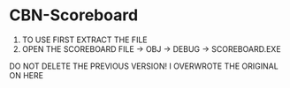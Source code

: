 # CBN-Scoreboard
1. TO USE FIRST EXTRACT THE FILE
2. OPEN THE SCOREBOARD FILE -> OBJ -> DEBUG -> SCOREBOARD.EXE

DO NOT DELETE THE PREVIOUS VERSION!
I OVERWROTE THE ORIGINAL ON HERE
